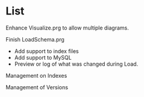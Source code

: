 # List

Enhance Visualize.prg to allow multiple diagrams.

Finish LoadSchema.prg
- Add support to index files
- Add support to MySQL
- Preview or log of what was changed during Load.

Management on Indexes

Management of Versions
